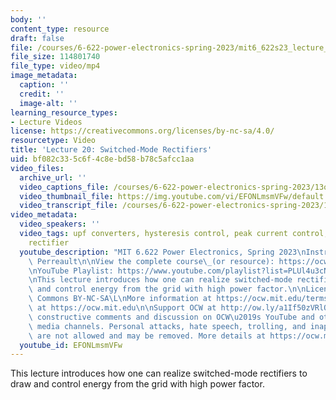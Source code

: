```yaml
---
body: ''
content_type: resource
draft: false
file: /courses/6-622-power-electronics-spring-2023/mit6_622s23_lecture_20_360p_16_9.mp4
file_size: 114801740
file_type: video/mp4
image_metadata:
  caption: ''
  credit: ''
  image-alt: ''
learning_resource_types:
- Lecture Videos
license: https://creativecommons.org/licenses/by-nc-sa/4.0/
resourcetype: Video
title: 'Lecture 20: Switched-Mode Rectifiers'
uid: bf082c33-5c6f-4c8e-bd58-b78c5afcc1aa
video_files:
  archive_url: ''
  video_captions_file: /courses/6-622-power-electronics-spring-2023/13opQsue7_eR5uFOdviAnrVuansrN_eAo_transcript.webvtt
  video_thumbnail_file: https://img.youtube.com/vi/EFONLmsmVFw/default.jpg
  video_transcript_file: /courses/6-622-power-electronics-spring-2023/13opQsue7_eR5uFOdviAnrVuansrN_eAo_transcript.pdf
video_metadata:
  video_speakers: ''
  video_tags: upf converters, hysteresis control, peak current control, switch-mode
    rectifier
  youtube_description: "MIT 6.622 Power Electronics, Spring 2023\nInstructor: David\
    \ Perreault\n\nView the complete course\_(or resource): https://ocw.mit.edu/courses/6-622-power-electronics-spring-2023/\L\
    \nYouTube Playlist: https://www.youtube.com/playlist?list=PLUl4u3cNGP62UTc77mJoubhDELSC8lfR0\n\
    \nThis lecture introduces how one can realize switched-mode rectifiers to draw\
    \ and control energy from the grid with high power factor.\n\nLicense: Creative\
    \ Commons BY-NC-SA\L\nMore information at https://ocw.mit.edu/terms\L\nMore courses\
    \ at https://ocw.mit.edu\n\nSupport OCW at http://ow.ly/a1If50zVRlQ\n\nWe encourage\
    \ constructive comments and discussion on OCW\u2019s YouTube and other social\
    \ media channels. Personal attacks, hate speech, trolling, and inappropriate comments\
    \ are not allowed and may be removed. More details at https://ocw.mit.edu/comments.\n"
  youtube_id: EFONLmsmVFw
---
```

This lecture introduces how one can realize switched-mode rectifiers to draw and control energy from the grid with high power factor.